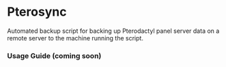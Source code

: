 # Pterosync
Automated backup script for backing up Pterodactyl panel server data on a remote
server to the machine running the script.

### Usage Guide (coming soon)